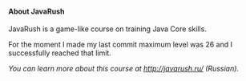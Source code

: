 <h4>About JavaRush</h4>

<h7>JavaRush is a game-like course on training Java Core skills.</h7>

<h7>For the moment I made my last commit maximum level was 26 and I successfully reached that limit.</h7>

<h10>*You can learn more about this course at http://javarush.ru/ (Russian).*</h10>

